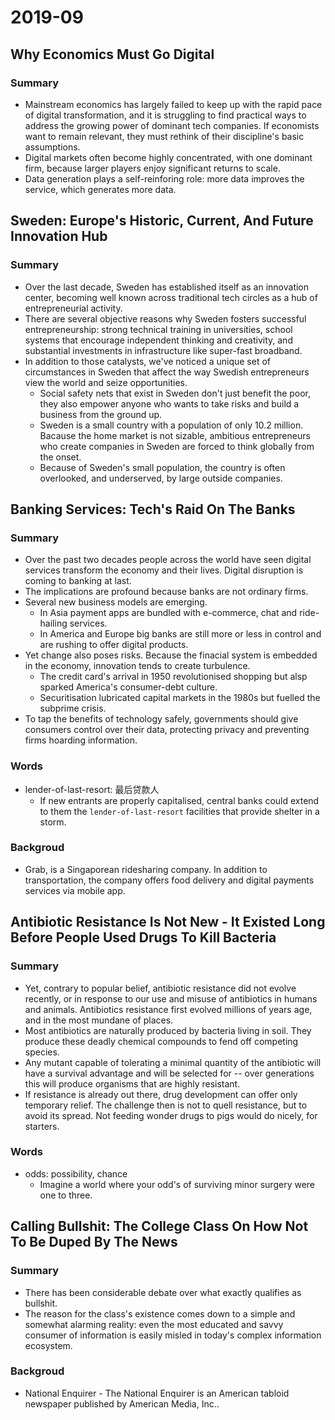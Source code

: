 # 2019-09

## Why Economics Must Go Digital

### Summary

- Mainstream economics has largely failed to keep up with the rapid pace of digital transformation, and it is struggling to find practical ways to address the growing power of dominant tech companies. If economists want to remain relevant, they must rethink of their discipline's basic assumptions.
- Digital markets often become highly concentrated, with one dominant firm, because larger players enjoy significant returns to scale.
- Data generation plays a self-reinforing role: more data improves the service, which generates more data.

## Sweden: Europe's Historic, Current, And Future Innovation Hub

### Summary

- Over the last decade, Sweden has established itself as an innovation center, becoming well known across traditional tech circles as a hub of entrepreneurial activity.
- There are several objective reasons why Sweden fosters successful entrepreneurship: strong technical training in universities, school systems that encourage independent thinking and creativity, and substantial investments in infrastructure like super-fast broadband.
- In addition to those catalysts, we've noticed a unique set of circumstances in Sweden that affect the way Swedish entrepreneurs view the world and seize opportunities.
  - Social safety nets that exist in Sweden don't just benefit the poor, they also empower anyone who wants to take risks and build a business from the ground up.
  - Sweden is a small country with a population of only 10.2 million. Bacause the home market is not sizable, ambitious entrepreneurs who create companies in Sweden are forced to think globally from the onset.
  - Because of Sweden's small population, the country is often overlooked, and underserved, by large outside companies.

## Banking Services: Tech's Raid On The Banks

### Summary

- Over the past two decades people across the world have seen digital services transform the economy and their lives. Digital disruption is coming to banking at last.
- The implications are profound because banks are not ordinary firms.
- Several new business models are emerging.
  - In Asia payment apps are bundled with e-commerce, chat and ride-hailing services.
  - In America and Europe big banks are still more or less in control and are rushing to offer digital products.
- Yet change also poses risks. Because the finacial system is embedded in the economy, innovation tends to create turbulence.
  - The credit card's arrival in 1950 revolutionised shopping but alsp sparked America's consumer-debt culture.
  - Securitisation lubricated capital markets in the 1980s but fuelled the subprime crisis.
- To tap the benefits of technology safely, governments should give consumers control over their data, protecting privacy and preventing firms hoarding information.

### Words

- lender-of-last-resort: 最后贷款人
  - If new entrants are properly capitalised, central banks could extend to them the `lender-of-last-resort` facilities that provide shelter in a storm.

### Backgroud

- Grab, is a Singaporean ridesharing company. In addition to transportation, the company offers food delivery and digital payments services via mobile app.

## Antibiotic Resistance Is Not New - It Existed Long Before People Used Drugs To Kill Bacteria

### Summary

- Yet, contrary to popular belief, antibiotic resistance did not evolve recently, or in response to our use and misuse of antibiotics in humans and animals. Antibiotics resistance first evolved millions of years age, and in the most mundane of places.
- Most antibiotics are naturally produced by bacteria living in soil. They produce these deadly chemical compounds to fend off competing species.
- Any mutant capable of tolerating a minimal quantity of the antibiotic will have a survival advantage and will be selected for -- over generations this will produce organisms that are highly resistant.
- If resistance is already out there, drug development can offer only temporary relief. The challenge then is not to quell resistance, but to avoid its spread. Not feeding wonder drugs to pigs would do nicely, for starters.

### Words

- odds: possibility, chance
  - Imagine a world where your odd's of surviving minor surgery were one to three.

## Calling Bullshit: The College Class On How Not To Be Duped By The News

### Summary

- There has been considerable debate over what exactly qualifies as bullshit.
- The reason for the class's existence comes down to a simple and somewhat alarming reality: even the most educated and savvy consumer of information is easily misled in today's complex information ecosystem.

### Backgroud

- National Enquirer - The National Enquirer is an American tabloid newspaper published by American Media, Inc..

